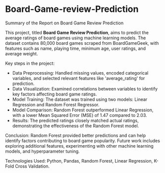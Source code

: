 # Board-Game-review-Prediction

Summary of the Report on Board Game Review Prediction

This project, titled **Board Game Review Prediction**, aims to predict the average ratings of board games using machine learning models. The dataset contains 80,000 board games scraped from BoardGameGeek, with features such as name, playing time, minimum age, user ratings, and average weight.

Key steps in the project:
- Data Preprocessing: Handled missing values, encoded categorical variables, and selected relevant features like 'average_rating' for prediction.
- Data Visualization: Examined correlations between variables to identify key factors affecting board game ratings.
- Model Training: The dataset was trained using two models: Linear Regression and Random Forest Regressor.
- Model Comparison: Random Forest outperformed Linear Regression, with a lower Mean Squared Error (MSE) of 1.47 compared to 2.03.
- Results: The predicted ratings closely matched actual ratings, demonstrating the effectiveness of the Random Forest model.

Conclusion: Random Forest provided better predictions and can help identify factors contributing to board game popularity. Future work includes exploring additional features, experimenting with other machine learning models, and hyperparameter tuning.

Technologies Used: Python, Pandas, Random Forest, Linear Regression, K-Fold Cross Validation.
